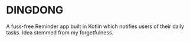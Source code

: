 # DINGDONG

A fuss-free Reminder app built in Kotlin which notifies users of their daily tasks. Idea stemmed from my forgetfulness.
